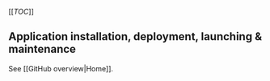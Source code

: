 <!-- --- title: Admin guide -->

[[_TOC_]]

## Application installation, deployment, launching & maintenance

See [[GitHub overview|Home]].

